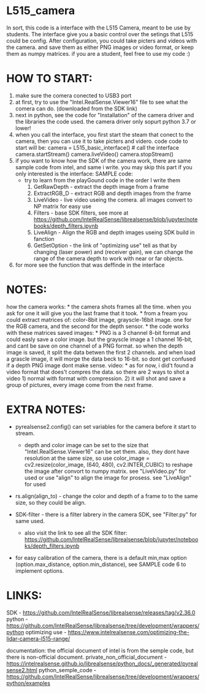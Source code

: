 # L515_camera
In sort, this code is a interface with the L515 Camera, meant to be use by students.
The interface give you a basic control over the setings that L515 could be config.
After configuration, you could take picters and videos with the camera. and save them as either PNG images or video format, or keep them as numpy matrices.
if you are a student, feel free to use my code :)

# HOW TO START:
1) make sure the comera conected to USB3 port
2) at first, try to use the "Intel.RealSense.Viewer16" file to see what the comera can do. (downloaded from the SDK link)
3) next in python, see the code for "Installation" of the camera driver and the libraries the code used. the camera driver only sopurt python 3.7 or lower!
4) when you call the interface, you first start the steam that conect to the camera, then you can use it to take picters and videro.
   code code to start will be:
        camera = L515_basic_interface()  # call the interface
        camera.startStream()
        camera.liveVideo()
        camera.stopStream()
5) if you want to know how the SDK of the camera work, there are same sample code from intel, and same i write. you may skip this part if you only interested is the interface:
   SAMPLE code:
    * try to learn from the playGound code in the order I write them
      1) GetRawDepth - extract the depth image from a frame
      2) ExtractRGB_D - extract RGB and depth images from the frame
      3) LiveVideo - live video useing the comera. all images convert to NP matrix for easy use
      4) Filters - base SDK filters, see more at https://github.com/IntelRealSense/librealsense/blob/jupyter/notebooks/depth_filters.ipynb
      5) LiveAlign - Align the RGB and depth images useing SDK build in fanction
      6) GetSetOption - the link of "optimizing use" tell as that by changing (laser power) and (receiver gain),
         we can change the range of the camera depth to work with near or far objects.
6) for more see the function that was deffinde in the interface

# NOTES:
  how the camera works:
    * the camera shots frames all the time. when you ask for one it will give you the last frame that it took.
    * from a fream you could extract matrices of: color-8bit image, grayscle-16bit image. one for the RGB camera, and the second for the depth sensor.
    * the code works with these matrices
  saved images:
    * PNG is a 3 channel 8-bit format and could easly save a color image. but the grayscle image a 1 channel 16-bit, and cant be save on one channel of a PNG format.
      so when the depth image is saved, it split the data betwen the first 2 channels. and when load a grascle image, it will morge the data beck to 16-bit.
      so dont get confused if a depth PNG image dont make sense.
  video:
    * as for now, i did't found a video format that does't compres the data. so there are 2 ways to shot a video
    1) normal with format with compression.
    2) it will shot and save a group of pictures, every image come from the next frame.
    
    
# EXTRA NOTES:
* pyrealsense2.config() can set variables for the camera before it start to stream. 
	- depth and color image can be set to the size that "Intel.RealSense.Viewer16" can be set them.
    	  also, they dont have resolution at the same size, so use color_image = cv2.resize(color_image, (640, 480), cv2.INTER_CUBIC) to reshape the image after convort to numpy matrix. see "LiveVideo.py" for used
	  or use "align" to align the image for prosess. see "LiveAlign" for used

* rs.align(align_to) - change the color and depth of a frame to to the same size, so they could be align.
* SDK-filter - there is a filter labrery in the camera SDK, see "Filter.py" for same used.
	- also visit the link to see all the SDK filter: https://github.com/IntelRealSense/librealsense/blob/jupyter/notebooks/depth_filters.ipynb
* for easy calibration of the camera, there is a default min,max option (option.max_distance, option.min_distance), see SAMPLE code 6 to implement options.


# LINKS:
SDK - https://github.com/IntelRealSense/librealsense/releases/tag/v2.36.0
python - https://github.com/IntelRealSense/librealsense/tree/development/wrappers/python
optimizing use - https://www.intelrealsense.com/optimizing-the-lidar-camera-l515-range/

documentation:
the official document of intel is from the semple code, but there is non-official document.
private_non_official_document - https://intelrealsense.github.io/librealsense/python_docs/_generated/pyrealsense2.html
python_semple_code - https://github.com/IntelRealSense/librealsense/tree/development/wrappers/python/examples
